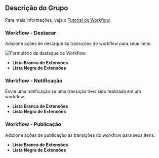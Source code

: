 <!-- Filename: Chunk4x:Extensions_Plugin_Manager_Edit_Workflow_Group / Display title: Grupo de Fluxo de Trabalho -->

## Descrição do Grupo

Para mais informações, veja o [Tutorial de Workflow](https://docs.joomla.org/J4.x:Workflow).

### Workflow - Destacar

Adicione ações de destaque às transições do workflow para seus itens.

![Formulário de destaque de Workflow](../../../en/images/plugins/plugin-group-workflow-featuring.png)

- **Lista Branca de Extensões**
- **Lista Negra de Extensões**

### Workflow - Notificação

Envie uma notificação se uma transição tiver sido realizada em um workflow.

- **Lista Branca de Extensões**
- **Lista Negra de Extensões**

### Workflow - Publicação

Adicione ações de publicação às transições do workflow para seus itens.

- **Lista Branca de Extensões**
- **Lista Negra de Extensões**

